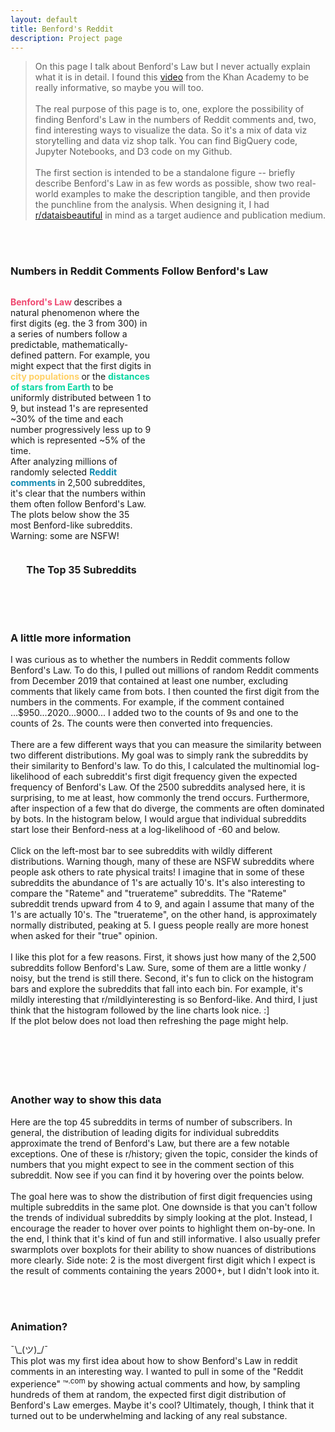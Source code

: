 ```yaml
---
layout: default
title: Benford's Reddit
description: Project page
---
```

<script src="https://d3js.org/d3.v5.js"></script>
<script src="script.js"></script>
<script src="subreddits.js"></script>
<script src="big_plot.js"></script>
<link rel="stylesheet" href="stylesheet.css">

<div class="main">
    <blockquote>
        On this page I talk about Benford's Law but I never actually explain what it is in detail. 
        I found this <a href="https://www.khanacademy.org/math/algebra-home/alg-exp-and-log/alg-logarithmic-scale/v/vi-and-sal-talk-about-the-mysteries-of-benford-s-law">video</a> 
        from the Khan Academy to be really informative, so maybe you will too.
        <br><br>
        The real purpose of this page is to, one, explore the possibility of finding Benford's Law in the numbers of Reddit comments
        and, two, find interesting ways to visualize the data. So it's a mix of data viz storytelling and data viz shop talk.
        You can find BigQuery code, Jupyter Notebooks, and D3 code on my Github.
        <br><br>
        The first section is intended to be a standalone figure -- briefly describe Benford's Law in as few words as possible,
        show two real-world examples to make the description tangible, and then provide the punchline from the analysis.
        When designing it, I had <a href="https://www.reddit.com/r/dataisbeautiful/">r/dataisbeautiful</a> in mind as a
        target audience and publication medium.
    </blockquote>
    <br><br>
    <div id="big_div" class="big_plot">
        <h3>Numbers in Reddit Comments Follow Benford's Law</h3>
            <div style="display: flex;">
                <div id="big_plot_text" style="width: 45%;">
                    <p>
                    <span style="color:#EF476F;font-weight:bold">Benford's Law </span> describes a natural phenomenon where the first digits (eg. the 3 from 300)
                    in a series of numbers follow a predictable, mathematically-defined pattern.
                    For example, you might expect that the first digits in <span style="color:#FFD166;font-weight:bold"> city populations </span> or the 
                    <span style="color:#06D6A0;font-weight:bold"> distances of stars from Earth </span> to be uniformly distributed between 1 to 9, but instead 1's
                    are represented ~30% of the time and each number progressively less up to 9 which is represented ~5% of the time.
                    <br>
                    After analyzing millions of randomly selected <span style="color:#118AB2;font-weight:bold">Reddit comments </span> in 2,500 subreddites, 
                    it's clear that the numbers within them often follow Benford's Law. The plots below show the 35 most 
                    Benford-like subreddits. Warning: some are NSFW!
                    </p>
                </div>
                <div id="ben_example_div" style="flex-grow: 1; margin-left: 40px; margin-top: 25px">
                </div>
            </div>
            <div id="subreddits_div" style="padding-top: 0px">
            <div style="display: flex; width: 90%; margin: auto;">
                <div style="width: 300px;"><h3 style="font-size: 16px;">The Top 35 Subreddits</h3></div>
                <div class="legend_div_class" align=right style="flex-grow: 1; margin-right: 10px;"></div>
            </div>
                <div id="good_subreddits_div" style="width: 90%; margin: auto;"></div>
            <!-- <h4>The Bottom 40</h4>
                <div id="bad_subreddits_div">
            </div> -->
            </div>
        </div>
    <div id="section_2_div" class="section_2" style="padding-top: 50px;">
       <h3>A little more information</h3>
        <p>
            I was curious as to whether the numbers in Reddit comments follow Benford's Law. To do this, I pulled out
            millions of random Reddit comments from December 2019 that contained at least one number, excluding
            comments that likely came from bots.
            I then counted the first digit from the numbers in the comments. For example,
            if the comment contained ...$950...2020...9000... I added two to the counts of 9s and one to the counts of 2s.
            The counts were then converted into frequencies.
            <br><br>
            There are a few different ways that you can measure the similarity between two different distributions.
            My goal was to simply rank the subreddits by their similarity to Benford's law. To do
            this, I calculated the
            multinomial log-likelihood of each subreddit's first digit frequency given the expected frequency
            of Benford's Law. Of the 2500 subreddits analysed here, it is surprising, to me at least, how commonly
            the trend occurs. Furthermore, after inspection of a few that do diverge, the comments are often
            dominated by bots. In the histogram below, I would argue that individual subreddits start lose their Benford-ness
            at a log-likelihood of -60 and below.
            <br><br>
            Click on the left-most bar to see subreddits with wildly different distributions.
            Warning though, many of these are NSFW subreddits where people ask others to rate physical
            traits! I imagine that in some of these subreddits the abundance of 1's are actually 10's. It's also
            interesting to compare the "Rateme" and "truerateme" subreddits. The "Rateme" subreddit trends upward
            from 4 to 9, and again I assume that many of the 1's are actually 10's. The "truerateme", on the other
            hand, is approximately normally distributed, peaking at 5. I guess people really are more honest when
            asked for their "true" opinion.
            <br><br>
            I like this plot for a few reasons. First, it shows just how many of the 2,500 subreddits follow
            Benford's Law. Sure, some of them are a little wonky / noisy, but the trend is still there. Second, it's fun
            to click on the histogram bars and explore the subreddits that fall into each bin. For example, it's mildly 
            interesting that r/mildlyinteresting is so Benford-like. And third, I just think 
            that the histogram followed by the line charts look nice. :]
            <br> If the plot below does not load then refreshing the page might help.
        </p>
        <br>
        <div id="likelihood-div"> </div>
        <div class="legend_div_class" align="right" style="padding-top: 10px;"></div>
        <div id="subreddit-div" style="padding-top: 10px;"></div>
        <div>
        </div>
        <br>
        <br>
            <div id="subplot-div">
                <h3>Another way to show this data</h3>
                <p>
                    Here are the top 45 subreddits in terms of number of subscribers. In general, the distribution of
                    leading digits for individual subreddits approximate the trend of Benford's Law, but there are a few
                    notable exceptions. One of these is r/history; given the topic, consider the kinds of numbers that
                    you might expect to see in the comment section of this subreddit. Now see if you can find it by
                    hovering over the points below.
                    <br><br>
                    The goal here was to show the distribution of first digit frequencies using multiple subreddits
                    in the same plot. One downside is that you can't follow the trends of individual subreddits by simply
                    looking at the plot. Instead, I encourage the reader to hover over points to highlight them on-by-one.
                    In the end, I think that it's kind of fun and still informative. I also usually prefer swarmplots
                    over boxplots for their ability to show nuances of distributions more clearly. Side note: 2 is the most
                    divergent first digit which I expect is the result of comments containing the years 2000+, but I didn't look into it.
                </p>
                <div id="swarmplot-div"> </div>
                <br><br>
            </div>
            <div>
                <h3 align="left">Animation?</h3>
                <p>
                ¯\_(ツ)_/¯ <br>
                    This plot was my first idea about how to show Benford's Law in reddit comments in an interesting way.
                    I wanted to pull in some of the "Reddit experience" &trade;<sup>.com</sup> by showing actual comments
                    and how, by sampling hundreds of them at random, the expected first digit distribution of Benford's Law emerges.
                    Maybe it's cool? Ultimately, though, I think that it turned out to be underwhelming and lacking of 
                    any real substance.
                </p>
            </div>
            <div style="display: flex;">
                <div id="reddit-benford-div" style="width: 50%;">
                </div>
                <div id="comment_div" class="comment" style="flex-grow: 1; margin-left: 40px;">
                </div>
            </div>
            <div id="intro-bens-div"></div>
        </div>
</div>